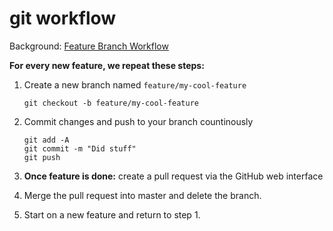 # git workflow
Background: [Feature Branch Workflow](https://www.atlassian.com/git/tutorials/comparing-workflows/feature-branch-workflow)

**For every new feature, we repeat these steps:**

1. Create a new branch named `feature/my-cool-feature`
	
	```
	git checkout -b feature/my-cool-feature
	```

2. Commit changes and push to your branch countinously

	```
	git add -A
	git commit -m "Did stuff"
	git push
	```

3. **Once feature is done:** create a pull request via the GitHub web interface
4. Merge the pull request into master and delete the branch.
5. Start on a new feature and return to step 1.
